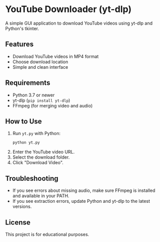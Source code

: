 # YouTube Downloader (yt-dlp)

A simple GUI application to download YouTube videos using yt-dlp and Python's tkinter.

## Features
- Download YouTube videos in MP4 format
- Choose download location
- Simple and clean interface

## Requirements
- Python 3.7 or newer
- yt-dlp (`pip install yt-dlp`)
- FFmpeg (for merging video and audio)

## How to Use
1. Run `yt.py` with Python:
   ```
   python yt.py
   ```
2. Enter the YouTube video URL.
3. Select the download folder.
4. Click "Download Video".

## Troubleshooting
- If you see errors about missing audio, make sure FFmpeg is installed and available in your PATH.
- If you see extraction errors, update Python and yt-dlp to the latest versions.

## License
This project is for educational purposes.
